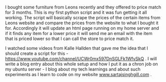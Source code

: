 I bought some furniture from Leons recently and they offered to price match for 3 months. This is my first python script and it was fun getting it all working. The script will basically scrape the prices of the certain items from Leons website and compare the prices from the website to what I bought it for. Accordingly it will update an html page running on my home server and if it finds any item for a lower price it will send me an email with the item that is priced lower so that I can call the store to price match it.

I watched some videos from Kalle Hallden that gave me the idea that I should create a script for this - https://www.youtube.com/channel/UCWr0mx597DnSGLFk1WfvSkQ . I will write a blog entry about this whole setup and how I put it as a chron job on my ubuntu server - I blog about my tech learnings and about such experiments as I learn to code on my website www.sartajsinghgill.com . 